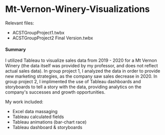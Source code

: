 # Mt-Vernon-Winery-Visualizations

Relevant files:
- ACSTGroupProject1.twbx
- ACSTGroupProject2 Final Version.twbx
    
#### Summary
I utilized Tableau to visualize sales data from 2019 - 2020 for a Mt Vernon Winery (the data itself was provided by my professor, and does not reflect actual sales data). In group project 1, I analyzed the data in order to provide new marketing strategies, as the company saw sales decrease in 2020. In group project 2, I implimented the use of Tableau dashboards and storyboards to tell a story with the data, providing analytics on the company's successes and growth opportunities.

My work included:
- Excel data massaging
- Tableau calculated fields
- Tableau animations (bar-chart race)
- Tableau dashboard & storyboards
